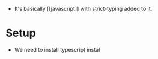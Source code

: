 - It's basically [[javascript]] with strict-typing added to it.
# Setup
- We need to install typescript instal